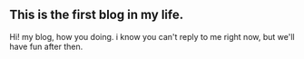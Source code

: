 ## This is the first blog in my life.
Hi! my blog, how you doing. i know you can't reply to me right now, but we'll have fun after then.
